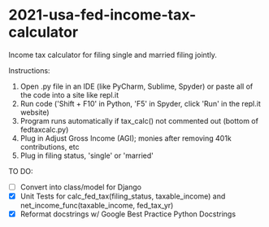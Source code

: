# 2021-usa-fed-income-tax-calculator
Income tax calculator for filing single and married filing jointly.

Instructions: 

1. Open .py file in an IDE (like PyCharm, Sublime, Spyder) or paste all of the code into a site like repl.it
2. Run code ('Shift + F10' in Python, 'F5' in Spyder, click 'Run' in the repl.it website)
3. Program runs automatically if tax_calc() not commented out (bottom of fedtaxcalc.py)
4. Plug in Adjust Gross Income (AGI); monies after removing 401k contributions, etc
5. Plug in filing status, 'single' or 'married'

TO DO:
- [ ] Convert into class/model for Django
- [X] Unit Tests for calc_fed_tax(filing_status, taxable_income) and net_income_func(taxable_income, fed_tax_yr)
- [X] Reformat docstrings w/ Google Best Practice Python Docstrings
